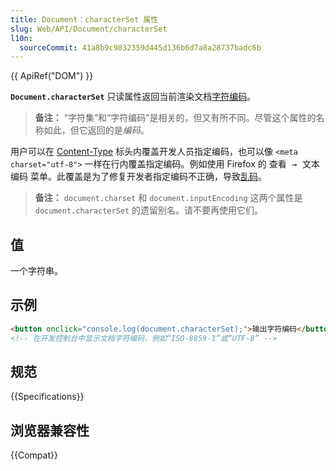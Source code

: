 ```yaml
---
title: Document：characterSet 属性
slug: Web/API/Document/characterSet
l10n:
  sourceCommit: 41a8b9c9832359d445d136b6d7a8a28737badc6b
---
```


{{ ApiRef("DOM") }}

**`Document.characterSet`** 只读属性返回当前渲染文档[字符编码](/zh-CN/docs/Glossary/Character_encoding)。

> **备注：** “字符集”和“字符编码”是相关的，但又有所不同。尽管这个属性的名称如此，但它返回的是*编码*。

用户可以在 [Content-Type](/zh-CN/docs/Web/HTTP/Headers/Content-Type) 标头内覆盖开发人员指定编码，也可以像 `<meta charset="utf-8">` 一样在行内覆盖指定编码。例如使用 Firefox 的 <kbd>查看 → 文本编码</kbd> 菜单。此覆盖是为了修复开发者指定编码不正确，导致[乱码](https://zh.wikipedia.org/wiki/亂碼)。

> **备注：** `document.charset` 和 `document.inputEncoding` 这两个属性是 `document.characterSet` 的遗留别名。请不要再使用它们。

## 值

一个字符串。

## 示例

```html
<button onclick="console.log(document.characterSet);">输出字符编码</button>
<!-- 在开发控制台中显示文档字符编码，例如“ISO-8859-1”或“UTF-8” -->
```

## 规范

{{Specifications}}

## 浏览器兼容性

{{Compat}}

